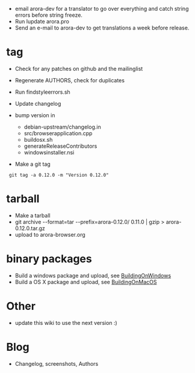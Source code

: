   * email arora-dev for a translator to go over everything and catch string errors before string freeze.
  * Run lupdate arora.pro
  * Send an e-mail to arora-dev to get translations a week before release.

# tag #

  * Check for any patches on github and the mailinglist
  * Regenerate AUTHORS, check for duplicates
  * Run findstyleerrors.sh
  * Update changelog
  * bump version in
    * debian-upstream/changelog.in
    * src/browserapplication.cpp
    * buildosx.sh
    * generateReleaseContributors
    * windowsinstaller.nsi

  * Make a git tag
```
 git tag -a 0.12.0 -m "Version 0.12.0"
```

# tarball #

  * Make a tarball
  * git archive --format=tar --prefix=arora-0.12.0/ 0.11.0 | gzip > arora-0.12.0.tar.gz
  * upload to arora-browser.org

# binary packages #
  * Build a windows package and upload, see [BuildingOnWindows](BuildingOnWindows.md)
  * Build a OS X package and upload, see [BuildingOnMacOS](BuildingOnMacOS.md)

# Other #
  * update this wiki to use the next version :)

# Blog #

  * Changelog, screenshots, Authors